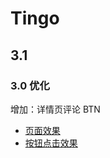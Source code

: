 # Tingo

## 3.1

### 3.0 优化

增加：详情页评论 BTN

* [页面效果](zpl://screen?pid=5da52bed2ded6d0865b23fe7&sid=5ed46df79d53ac53adeb22e1)
* [按钮点击效果](zpl://screen?sid=5ed46df7cdc6bf7462adb4ec&pid=5da52bed2ded6d0865b23fe7)
